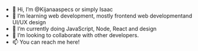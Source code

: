 - 👋 Hi, I’m @Kijanaaspecs or simply Isaac
- 👀 I’m learning web development, mostly frontend web developmentand UI/UX design
- 🌱 I’m currently doing JavaScript, Node, React and design
- 💞️ I’m looking to collaborate with other developers.
- 📫 You can reach me here!

<!---
Kijanaaspecs/Kijanaaspecs is a ✨ special ✨ repository because its `README.md` (this file) appears on your GitHub profile.
You can click the Preview link to take a look at your changes.
--->
